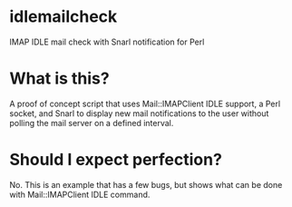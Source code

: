 idlemailcheck
=============

IMAP IDLE mail check with Snarl notification for Perl

What is this?
=============
A proof of concept script that uses Mail::IMAPClient IDLE support, a Perl socket, and Snarl to display new mail notifications to the user without polling the mail server on a defined interval.

Should I expect perfection?
=============
No. This is an example that has a few bugs, but shows what can be done with Mail::IMAPClient IDLE command. 